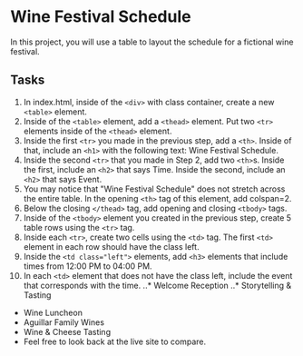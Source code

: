 # Wine Festival Schedule

In this project, you will use a table to layout the schedule for a fictional wine festival.

## Tasks

1. In index.html, inside of the ``<div>`` with class container, create a new ``<table>`` element.
2. Inside of the `<table>` element, add a `<thead>` element. Put two `<tr>` elements inside of the `<thead>` element.
3. Inside the first `<tr>` you made in the previous step, add a `<th>`. Inside of that, include an `<h1>` with the following text: Wine Festival Schedule.
4. Inside the second `<tr>` that you made in Step 2, add two `<th>`s. Inside the first, include an `<h2>` that says Time. Inside the second, include an `<h2>` that says Event.
5. You may notice that "Wine Festival Schedule" does not stretch across the entire table. In the opening `<th>` tag of this element, add colspan=2.
6. Below the closing `</thead>` tag, add opening and closing `<tbody>` tags.
7. Inside of the `<tbody>` element you created in the previous step, create 5 table rows using the `<tr>` tag.
8. Inside each `<tr>`, create two cells using the `<td>` tag. The first `<td>` element in each row should have the class left.
9. Inside the `<td class="left">` elements, add `<h3>` elements that include times from 12:00 PM to 04:00 PM.
10. In each `<td>` element that does not have the class left, include the event that corresponds with the time.
..* Welcome Reception
..* Storytelling & Tasting
   * Wine Luncheon
   * Aguillar Family Wines
   * Wine & Cheese Tasting
   * Feel free to look back at the live site to compare.
